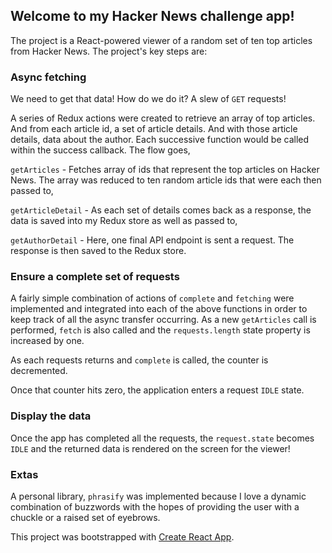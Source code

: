## Welcome to my Hacker News challenge app!

The project is a React-powered viewer of a random set of ten top articles from Hacker News. The project's key steps are:

### Async fetching

We need to get that data! How do we do it? A slew of `GET` requests!

A series of Redux actions were created to retrieve an array of top articles. And from each article id, a set of article details. And with those article details, data about the author. Each successive function would be called within the success callback. The flow goes,

`getArticles` - Fetches array of ids that represent the top articles on Hacker News. The array was reduced to ten random article ids that were each then passed to,

`getArticleDetail` - As each set of details comes back as a response, the data is saved into my Redux store as well as passed to,

`getAuthorDetail` - Here, one final API endpoint is sent a request. The response is then saved to the Redux store.

### Ensure a complete set of requests

A fairly simple combination of actions of `complete` and `fetching` were implemented and integrated into each of the above functions in order to keep track of all the async transfer occurring. As a new `getArticles` call is performed, `fetch` is also called and the `requests.length` state property is increased by one.

As each requests returns and `complete` is called, the counter is decremented.

Once that counter hits zero, the application enters a request `IDLE` state.

### Display the data

Once the app has completed all the requests, the `request.state` becomes `IDLE` and the returned data is rendered on the screen for the viewer!

### Extas

A personal library, `phrasify` was implemented because I love a dynamic combination of buzzwords with the hopes of providing the user with a chuckle or a raised set of eyebrows.

This project was bootstrapped with [Create React App](https://github.com/facebookincubator/create-react-app).